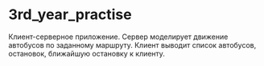 # 3rd_year_practise
Клиент-серверное приложение. Сервер моделирует движение автобусов по заданному маршруту. Клиент выводит список автобусов, остановок, ближайшую остановку к клиенту.
